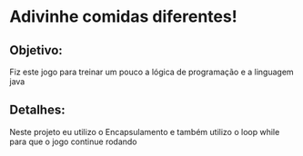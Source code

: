 # Adivinhe comidas diferentes!
<h2>Objetivo:</h2>
Fiz este jogo para treinar um pouco a lógica de programação e a linguagem java
<br>
<h2>Detalhes:</h2>
Neste projeto eu utilizo o Encapsulamento e também utilizo o loop while para que o jogo continue rodando
